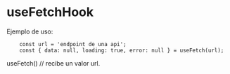 # useFetchHook

Ejemplo de uso:

```
    const url = 'endpoint de una api';
    const { data: null, loading: true, error: null } = useFetch(url);
```

useFetch() // recibe un valor url.
